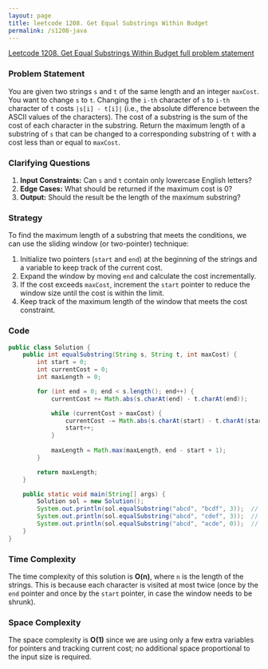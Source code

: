 ```yaml
---
layout: page
title: leetcode 1208. Get Equal Substrings Within Budget
permalink: /s1208-java
---
```

[Leetcode 1208. Get Equal Substrings Within Budget full problem statement](https://algoadvance.github.io/algoadvance/l1208)
### Problem Statement
You are given two strings `s` and `t` of the same length and an integer `maxCost`. You want to change `s` to `t`. Changing the `i-th` character of `s` to `i-th` character of `t` costs `|s[i] - t[i]|` (i.e., the absolute difference between the ASCII values of the characters). The cost of a substring is the sum of the cost of each character in the substring. Return the maximum length of a substring of `s` that can be changed to a corresponding substring of `t` with a cost less than or equal to `maxCost`.

### Clarifying Questions
1. **Input Constraints:** Can `s` and `t` contain only lowercase English letters?
2. **Edge Cases:** What should be returned if the maximum cost is 0?
3. **Output:** Should the result be the length of the maximum substring?

### Strategy
To find the maximum length of a substring that meets the conditions, we can use the sliding window (or two-pointer) technique:
1. Initialize two pointers (`start` and `end`) at the beginning of the strings and a variable to keep track of the current cost.
2. Expand the window by moving `end` and calculate the cost incrementally.
3. If the cost exceeds `maxCost`, increment the `start` pointer to reduce the window size until the cost is within the limit.
4. Keep track of the maximum length of the window that meets the cost constraint.

### Code
```java
public class Solution {
    public int equalSubstring(String s, String t, int maxCost) {
        int start = 0;
        int currentCost = 0;
        int maxLength = 0;

        for (int end = 0; end < s.length(); end++) {
            currentCost += Math.abs(s.charAt(end) - t.charAt(end));

            while (currentCost > maxCost) {
                currentCost -= Math.abs(s.charAt(start) - t.charAt(start));
                start++;
            }
            
            maxLength = Math.max(maxLength, end - start + 1);
        }

        return maxLength;
    }

    public static void main(String[] args) {
        Solution sol = new Solution();
        System.out.println(sol.equalSubstring("abcd", "bcdf", 3));  // Output: 3
        System.out.println(sol.equalSubstring("abcd", "cdef", 3));  // Output: 1
        System.out.println(sol.equalSubstring("abcd", "acde", 0));  // Output: 1
    }
}
```

### Time Complexity
The time complexity of this solution is **O(n)**, where `n` is the length of the strings. This is because each character is visited at most twice (once by the `end` pointer and once by the `start` pointer, in case the window needs to be shrunk).

### Space Complexity
The space complexity is **O(1)** since we are using only a few extra variables for pointers and tracking current cost; no additional space proportional to the input size is required.